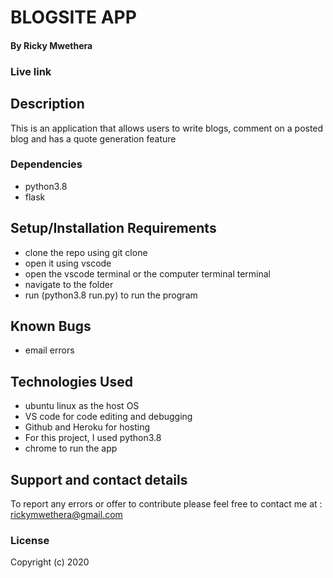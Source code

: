 # BLOGSITE APP

#### By Ricky Mwethera

### Live link


## Description
This is an application that allows users to write blogs, comment on a posted blog and has a quote generation feature

### Dependencies
* python3.8
* flask

## Setup/Installation Requirements
* clone the repo using git clone
* open it using vscode
* open the vscode terminal or the computer terminal terminal
* navigate to the folder
* run (python3.8 run.py) to run the program
## Known Bugs
* email errors

## Technologies Used
* ubuntu linux as the host OS
* VS code for code editing and debugging
* Github and Heroku for hosting
* For this project, I used python3.8
* chrome to run the app
## Support and contact details
To report any errors or offer to contribute please feel free to contact me at : rickymwethera@gmail.com
### License
Copyright (c) 2020